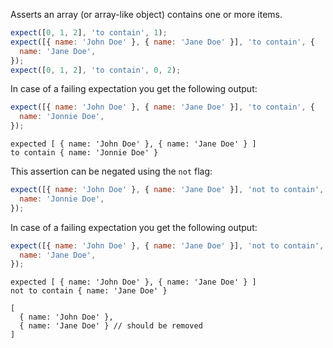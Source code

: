 Asserts an array (or array-like object) contains one or more items.

```js
expect([0, 1, 2], 'to contain', 1);
expect([{ name: 'John Doe' }, { name: 'Jane Doe' }], 'to contain', {
  name: 'Jane Doe',
});
expect([0, 1, 2], 'to contain', 0, 2);
```

In case of a failing expectation you get the following output:

```js
expect([{ name: 'John Doe' }, { name: 'Jane Doe' }], 'to contain', {
  name: 'Jonnie Doe',
});
```

```output
expected [ { name: 'John Doe' }, { name: 'Jane Doe' } ]
to contain { name: 'Jonnie Doe' }
```

This assertion can be negated using the `not` flag:

```js
expect([{ name: 'John Doe' }, { name: 'Jane Doe' }], 'not to contain', {
  name: 'Jonnie Doe',
});
```

In case of a failing expectation you get the following output:

```js
expect([{ name: 'John Doe' }, { name: 'Jane Doe' }], 'not to contain', {
  name: 'Jane Doe',
});
```

```output
expected [ { name: 'John Doe' }, { name: 'Jane Doe' } ]
not to contain { name: 'Jane Doe' }

[
  { name: 'John Doe' },
  { name: 'Jane Doe' } // should be removed
]
```
